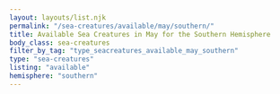 ```yaml
---
layout: layouts/list.njk
permalink: "/sea-creatures/available/may/southern/"
title: Available Sea Creatures in May for the Southern Hemisphere
body_class: sea-creatures
filter_by_tag: "type_seacreatures_available_may_southern"
type: "sea-creatures"
listing: "available"
hemisphere: "southern"
---
```

